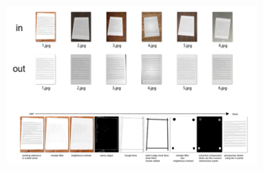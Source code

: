 ![example pictures](https://raw.githubusercontent.com/lllllll-llll-llllll/paper-crop-via-hough-lines/master/github/distortion%20fix%201.png?token=AM5DDKENRRUAPKXQ24LV4I27JASLC) 

